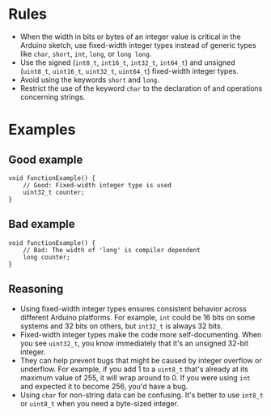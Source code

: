 # Rules
- When the width in bits or bytes of an integer value is critical in the Arduino sketch, use fixed-width integer types instead of generic types like `char`, `short`, `int`, `long`, or `long long`.
- Use the signed (`int8_t`, `int16_t`, `int32_t`, `int64_t`) and unsigned (`uint8_t`, `uint16_t`, `uint32_t`, `uint64_t`) fixed-width integer types.
- Avoid using the keywords `short` and `long`.
- Restrict the use of the keyword `char` to the declaration of and operations concerning strings.

# Examples
## Good example
```
void functionExample() {
    // Good: Fixed-width integer type is used
    uint32_t counter; 
}
```

## Bad example
```
void functionExample() {
    // Bad: The width of 'long' is compiler dependent
    long counter; 
}
```

## Reasoning
- Using fixed-width integer types ensures consistent behavior across different Arduino platforms. For example, `int` could be 16 bits on some systems and 32 bits on others, but `int32_t` is always 32 bits.
- Fixed-width integer types make the code more self-documenting. When you see `uint32_t`, you know immediately that it's an unsigned 32-bit integer.
- They can help prevent bugs that might be caused by integer overflow or underflow. For example, if you add 1 to a `uint8_t` that's already at its maximum value of 255, it will wrap around to 0. If you were using `int` and expected it to become 256, you'd have a bug.
- Using `char` for non-string data can be confusing. It's better to use `int8_t` or `uint8_t` when you need a byte-sized integer.
